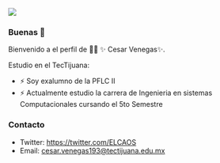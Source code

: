 ![](https://images.cooltext.com/5548422.gif)

### Buenas 👋


Bienvenido a el perfil de 👨‍🏫 ✨ Cesar Venegas✨.

Estudio en el TecTijuana:

- ⚡ Soy exalumno de la PFLC II
- ⚡ Actualmente estudio la carrera de Ingenieria en sistemas Computacionales cursando el 5to Semestre      

### Contacto

- Twitter: https://twitter.com/ELCAOS
- Email: cesar.venegas193@tectijuana.edu.mx



